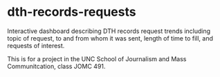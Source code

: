 dth-records-requests
====================

Interactive dashboard describing DTH records request trends including topic of request, to and from whom it was sent, length of time to fill, and requests of interest.

This is for a project in the UNC School of Journalism and Mass Communitcation, class JOMC 491.
